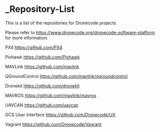 # _Repository-List
This is a list of the repositories for Dronecode projects

Please refer to https://www.dronecode.org/dronecode-software-platform for more information.

PX4 https://github.com/PX4

Pixhawk https://github.com/Pixhawk

MAVLink https://github.com/mavlink

QGroundControl https://github.com/mavlink/qgroundcontrol

Dronekit https://github.com/dronekit

MAVROS https://github.com/mavlink/mavros

UAVCAN https://github.com/uavcan

GCS User Interface https://github.com/Dronecode/UX

Vagrant https://github.com/Dronecode/Vagrant
